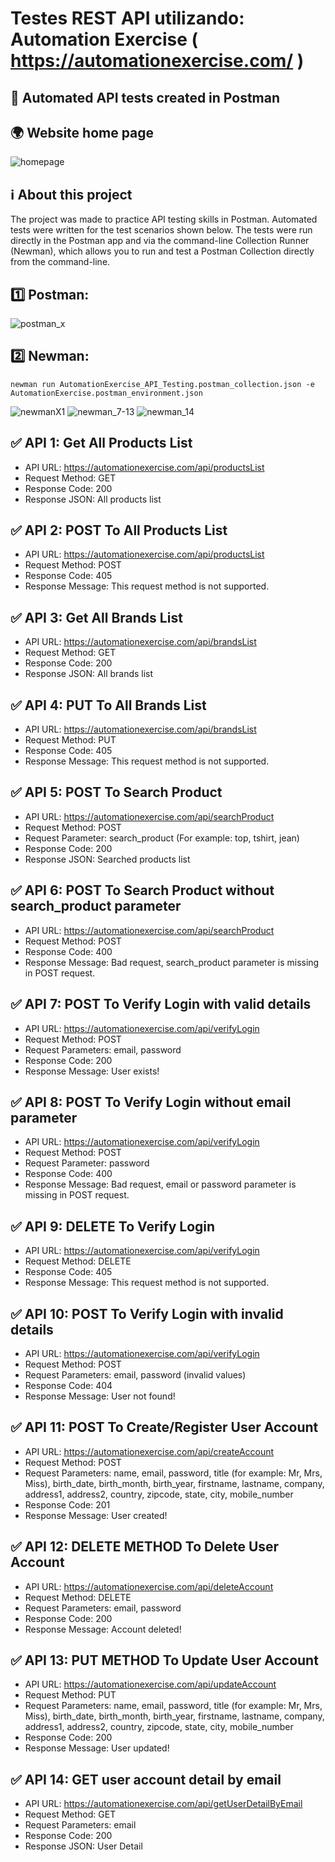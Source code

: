 # Testes REST API utilizando: Automation Exercise ( https://automationexercise.com/ )
## :diamond_shape_with_a_dot_inside: Automated API tests created in Postman
## :earth_africa: Website home page
![homepage](https://user-images.githubusercontent.com/124753072/235929032-4471bd18-9133-46ae-84da-931f0d94bb35.jpg)

## :information_source: About this project
The project was made to practice API testing skills in Postman. Automated tests were written for the test scenarios shown below. The tests were run directly in the Postman app and via the command-line Collection Runner (Newman), which allows you to run and test a Postman Collection directly from the command-line.

## :one: Postman:
![postman_x](https://user-images.githubusercontent.com/124753072/236633314-80ae1e22-8cdc-4e73-997d-aac1bd801f81.jpg)
## :two: Newman:
` newman run AutomationExercise_API_Testing.postman_collection.json -e AutomationExercise.postman_environment.json `

![newmanX1](https://user-images.githubusercontent.com/124753072/236633835-dd52103d-98df-4b2b-b184-f1589b0626d7.jpg)
![newman_7-13](https://user-images.githubusercontent.com/124753072/236633759-ade9b709-d3f8-48ba-bd98-4b6e4ca045f3.jpg)
![newman_14](https://user-images.githubusercontent.com/124753072/236633760-dc241205-245b-4062-b226-689640bf3a6c.jpg)

## :white_check_mark: API 1: Get All Products List
* API URL: https://automationexercise.com/api/productsList
* Request Method: GET
* Response Code: 200
* Response JSON: All products list

## :white_check_mark: API 2: POST To All Products List
* API URL: https://automationexercise.com/api/productsList
* Request Method: POST
* Response Code: 405
* Response Message: This request method is not supported.

## :white_check_mark: API 3: Get All Brands List
* API URL: https://automationexercise.com/api/brandsList
* Request Method: GET
* Response Code: 200
* Response JSON: All brands list

## :white_check_mark: API 4: PUT To All Brands List
* API URL: https://automationexercise.com/api/brandsList
* Request Method: PUT
* Response Code: 405
* Response Message: This request method is not supported.

## :white_check_mark: API 5: POST To Search Product
* API URL: https://automationexercise.com/api/searchProduct
* Request Method: POST
* Request Parameter: search_product (For example: top, tshirt, jean)
* Response Code: 200
* Response JSON: Searched products list

## :white_check_mark: API 6: POST To Search Product without search_product parameter
* API URL: https://automationexercise.com/api/searchProduct
* Request Method: POST
* Response Code: 400
* Response Message: Bad request, search_product parameter is missing in POST request.

## :white_check_mark: API 7: POST To Verify Login with valid details
* API URL: https://automationexercise.com/api/verifyLogin
* Request Method: POST
* Request Parameters: email, password
* Response Code: 200
* Response Message: User exists!

## :white_check_mark: API 8: POST To Verify Login without email parameter
* API URL: https://automationexercise.com/api/verifyLogin
* Request Method: POST
* Request Parameter: password
* Response Code: 400
* Response Message: Bad request, email or password parameter is missing in POST request.

## :white_check_mark: API 9: DELETE To Verify Login
* API URL: https://automationexercise.com/api/verifyLogin
* Request Method: DELETE
* Response Code: 405
* Response Message: This request method is not supported.

## :white_check_mark: API 10: POST To Verify Login with invalid details
* API URL: https://automationexercise.com/api/verifyLogin
* Request Method: POST
* Request Parameters: email, password (invalid values)
* Response Code: 404
* Response Message: User not found!

## :white_check_mark: API 11: POST To Create/Register User Account
* API URL: https://automationexercise.com/api/createAccount
* Request Method: POST
* Request Parameters: name, email, password, title (for example: Mr, Mrs, Miss), birth_date, birth_month, birth_year, firstname, lastname, company, address1, address2, country, zipcode, state, city, mobile_number
* Response Code: 201
* Response Message: User created!

## :white_check_mark: API 12: DELETE METHOD To Delete User Account
* API URL: https://automationexercise.com/api/deleteAccount
* Request Method: DELETE
* Request Parameters: email, password
* Response Code: 200
* Response Message: Account deleted!

## :white_check_mark: API 13: PUT METHOD To Update User Account
* API URL: https://automationexercise.com/api/updateAccount
* Request Method: PUT
* Request Parameters: name, email, password, title (for example: Mr, Mrs, Miss), birth_date, birth_month, birth_year, firstname, lastname, company, address1, address2, country, zipcode, state, city, mobile_number
* Response Code: 200
* Response Message: User updated!

## :white_check_mark: API 14: GET user account detail by email
* API URL: https://automationexercise.com/api/getUserDetailByEmail
* Request Method: GET
* Request Parameters: email
* Response Code: 200
* Response JSON: User Detail

